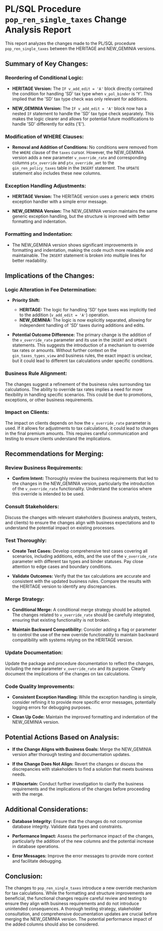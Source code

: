 # PL/SQL Procedure `pop_ren_single_taxes` Change Analysis Report

This report analyzes the changes made to the PL/SQL procedure `pop_ren_single_taxes` between the HERITAGE and NEW_GEMINIA versions.

## Summary of Key Changes:

### Reordering of Conditional Logic:

- **HERITAGE Version:** The `IF v_add_edit = 'A'` block directly contained the condition for handling 'SD' tax type when `v_pol_binder` is 'Y'.  This implied that the 'SD' tax type check was only relevant for additions.

- **NEW_GEMINIA Version:** The `IF v_add_edit = 'A'` block now has a nested `IF` statement to handle the 'SD' tax type check separately. This makes the logic clearer and allows for potential future modifications to handle 'SD' differently for edits ('E').

### Modification of WHERE Clauses:

- **Removal and Addition of Conditions:** No conditions were removed from the `WHERE` clause of the `taxes` cursor. However, the NEW_GEMINIA version adds a new parameter `v_override_rate` and corresponding columns `ptx_override` and `ptx_override_amt` to the `gin_ren_policy_taxes` table in the `INSERT` statement.  The `UPDATE` statement also includes these new columns.

### Exception Handling Adjustments:

- **HERITAGE Version:** The HERITAGE version uses a generic `WHEN OTHERS` exception handler with a simple error message.

- **NEW_GEMINIA Version:** The NEW_GEMINIA version maintains the same generic exception handling, but the structure is improved with better formatting and indentation.

### Formatting and Indentation:

- The NEW_GEMINIA version shows significant improvements in formatting and indentation, making the code much more readable and maintainable.  The `INSERT` statement is broken into multiple lines for better readability.


## Implications of the Changes:

### Logic Alteration in Fee Determination:

- **Priority Shift:**
    - **HERITAGE:** The logic for handling 'SD' type taxes was implicitly tied to the addition (`v_add_edit = 'A'`) operation.
    - **NEW_GEMINIA:** The logic is now explicitly separated, allowing for independent handling of 'SD' taxes during additions and edits.

- **Potential Outcome Difference:** The primary change is the addition of the `v_override_rate` parameter and its use in the `INSERT` and `UPDATE` statements. This suggests the introduction of a mechanism to override tax rates or amounts.  Without further context on the `gin_taxes_types_view` and business rules, the exact impact is unclear, but it could lead to different tax calculations under specific conditions.

### Business Rule Alignment:

The changes suggest a refinement of the business rules surrounding tax calculations. The ability to override tax rates implies a need for more flexibility in handling specific scenarios.  This could be due to promotions, exceptions, or other business requirements.

### Impact on Clients:

The impact on clients depends on how the `v_override_rate` parameter is used. If it allows for adjustments to tax calculations, it could lead to changes in the final premium amounts.  This requires careful communication and testing to ensure clients understand the implications.

## Recommendations for Merging:

### Review Business Requirements:

- **Confirm Intent:**  Thoroughly review the business requirements that led to the changes in the NEW_GEMINIA version, particularly the introduction of the `v_override_rate` functionality.  Understand the scenarios where this override is intended to be used.

### Consult Stakeholders:

Discuss the changes with relevant stakeholders (business analysts, testers, and clients) to ensure the changes align with business expectations and to understand the potential impact on existing processes.

### Test Thoroughly:

- **Create Test Cases:** Develop comprehensive test cases covering all scenarios, including additions, edits, and the use of the `v_override_rate` parameter with different tax types and binder statuses.  Pay close attention to edge cases and boundary conditions.

- **Validate Outcomes:** Verify that the tax calculations are accurate and consistent with the updated business rules.  Compare the results with the HERITAGE version to identify any discrepancies.

### Merge Strategy:

- **Conditional Merge:** A conditional merge strategy should be adopted.  The changes related to `v_override_rate` should be carefully integrated, ensuring that existing functionality is not broken.

- **Maintain Backward Compatibility:**  Consider adding a flag or parameter to control the use of the new override functionality to maintain backward compatibility with systems relying on the HERITAGE version.

### Update Documentation:

Update the package and procedure documentation to reflect the changes, including the new parameter `v_override_rate` and its purpose.  Clearly document the implications of the changes on tax calculations.

### Code Quality Improvements:

- **Consistent Exception Handling:** While the exception handling is simple, consider refining it to provide more specific error messages, potentially logging errors for debugging purposes.

- **Clean Up Code:**  Maintain the improved formatting and indentation of the NEW_GEMINIA version.

## Potential Actions Based on Analysis:

- **If the Change Aligns with Business Goals:** Merge the NEW_GEMINIA version after thorough testing and documentation updates.

- **If the Change Does Not Align:** Revert the changes or discuss the discrepancies with stakeholders to find a solution that meets business needs.

- **If Uncertain:** Conduct further investigation to clarify the business requirements and the implications of the changes before proceeding with the merge.

## Additional Considerations:

- **Database Integrity:** Ensure that the changes do not compromise database integrity.  Validate data types and constraints.

- **Performance Impact:** Assess the performance impact of the changes, particularly the addition of the new columns and the potential increase in database operations.

- **Error Messages:** Improve the error messages to provide more context and facilitate debugging.


## Conclusion:

The changes to `pop_ren_single_taxes` introduce a new override mechanism for tax calculations.  While the formatting and structure improvements are beneficial, the functional changes require careful review and testing to ensure they align with business requirements and do not introduce unintended consequences.  A thorough testing strategy, stakeholder consultation, and comprehensive documentation updates are crucial before merging the NEW_GEMINIA version.  The potential performance impact of the added columns should also be considered.
